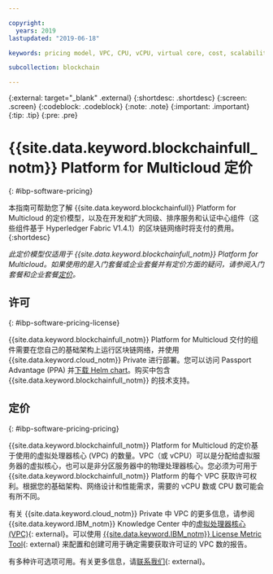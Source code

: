 ```yaml
---

copyright:
  years: 2019
lastupdated: "2019-06-18"

keywords: pricing model, VPC, CPU, vCPU, virtual core, cost, scalability, estimation, optimize your cost

subcollection: blockchain

---
```


{:external: target="_blank" .external}
{:shortdesc: .shortdesc}
{:screen: .screen}
{:codeblock: .codeblock}
{:note: .note}
{:important: .important}
{:tip: .tip}
{:pre: .pre}

# {{site.data.keyword.blockchainfull_notm}} Platform for Multicloud 定价
{: #ibp-software-pricing}

本指南可帮助您了解 {{site.data.keyword.blockchainfull}} Platform for Multicloud 的定价模型，以及在开发和扩大同级、排序服务和认证中心组件（这些组件基于 Hyperledger Fabric V1.4.1）的区块链网络时将支付的费用。
{:shortdesc}

_此定价模型仅适用于 {{site.data.keyword.blockchainfull_notm}} Platform for Multicloud。如果使用的是入门套餐或企业套餐并有定价方面的疑问，请参阅入门套餐和企业套餐[定价](/docs/services/blockchain?topic=blockchain-ibp-pricing)。_

## 许可
{: #ibp-software-pricing-license}

{{site.data.keyword.blockchainfull_notm}} Platform for Multicloud 交付的组件需要在您自己的基础架构上运行区块链网络，并使用 {{site.data.keyword.cloud_notm}} Private 进行部署。您可以访问 Passport Advantage (PPA) 并[下载 Helm chart](/docs/services/blockchain?topic=blockchain-console-helm-install#console-helm-install-importing)。购买中包含 {{site.data.keyword.blockchainfull_notm}} 的技术支持。

## 定价
{: #ibp-software-pricing-pricing}

{{site.data.keyword.blockchainfull_notm}} Platform for Multicloud 的定价基于使用的虚拟处理器核心 (VPC) 的数量。VPC（或 vCPU）可以是分配给虚拟服务器的虚拟核心，也可以是非分区服务器中的物理处理器核心。您必须为可用于 {{site.data.keyword.blockchainfull_notm}} Platform 的每个 VPC 获取许可权利。根据您的基础架构、网络设计和性能需求，需要的 vCPU 数或 CPU 数可能会有所不同。 

有关 {{site.data.keyword.cloud_notm}} Private 中 VPC 的更多信息，请参阅 {{site.data.keyword.IBM_notm}} Knowledge Center 中的[虚拟处理器核心 (VPC)](https://www.ibm.com/support/knowledgecenter/en/SS8JFY_9.2.0/com.ibm.lmt.doc/Inventory/overview/c_virtual_processor_core_licenses.html){: external}。可以使用 [{{site.data.keyword.IBM_notm}} License Metric Tool](https://www.ibm.com/support/knowledgecenter/en/SS8JFY_9.2.0/com.ibm.lmt.doc/welcome/LMT_welcome.html){: external} 来配置和创建可用于确定需要获取许可证的 VPC 数的报告。

有多种许可选项可用。有关更多信息，请[联系我们](https://www.ibm.com/account/reg/us-en/signup?formid=urx-37672){: external}。
